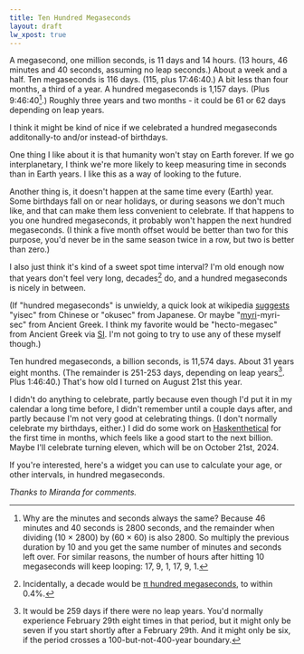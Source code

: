 ```yaml
---
title: Ten Hundred Megaseconds
layout: draft
lw_xpost: true
---
```

A megasecond, one million seconds, is 11 days and 14 hours. (13 hours, 46 minutes and 40 seconds, assuming no leap seconds.) About a week and a half. Ten megaseconds is 116 days. (115, plus 17:46:40.) A bit less than four months, a third of a year. A hundred megaseconds is 1,157 days. (Plus 9:46:40[^minutes-seconds].) Roughly three years and two months - it could be 61 or 62 days depending on leap years.

[^minutes-seconds]: Why are the minutes and seconds always the same? Because 46 minutes and 40 seconds is 2800 seconds, and the remainder when dividing (10 × 2800) by (60 × 60) is also 2800. So multiply the previous duration by 10 and you get the same number of minutes and seconds left over. For similar reasons, the number of hours after hitting 10 megaseconds will keep looping: 17, 9, 1, 17, 9, 1.

I think it might be kind of nice if we celebrated a hundred megaseconds additonally-to and/or instead-of birthdays.

One thing I like about it is that humanity won't stay on Earth forever. If we go interplanetary, I think we're more likely to keep measuring time in seconds than in Earth years. I like this as a way of looking to the future.

Another thing is, it doesn't happen at the same time every (Earth) year. Some birthdays fall on or near holidays, or during seasons we don't much like, and that can make them less convenient to celebrate. If that happens to you one hundred megaseconds, it probably won't happen the next hundred megaseconds. (I think a five month offset would be better than two for this purpose, you'd never be in the same season twice in a row, but two is better than zero.)

I also just think it's kind of a sweet spot time interval? I'm old enough now that years don't feel very long, decades[^decade] do, and a hundred megaseconds is nicely in between.

[^decade]: Incidentally, a decade would be [π hundred megaseconds](https://www.johndcook.com/blog/2010/10/14/duffs-rule/), to within 0.4%.

(If "hundred megaseconds" is unwieldy, a quick look at wikipedia [suggests](https://en.wikipedia.org/wiki/100,000,000) "yisec" from Chinese or "okusec" from Japanese. Or maybe "[myri](https://en.wikipedia.org/wiki/Myriad)-myri-sec" from Ancient Greek. I think my favorite would be "hecto-megasec" from Ancient Greek via [SI](https://en.wikipedia.org/wiki/Metric_prefix#List_of_SI_prefixes). I'm not going to try to use any of these myself though.)

Ten hundred megaseconds, a billion seconds, is 11,574 days. About 31 years eight months. (The remainder is 251-253 days, depending on leap years[^days]. Plus 1:46:40.) That's how old I turned on August 21st this year.

I didn't do anything to celebrate, partly because even though I'd put it in my calendar a long time before, I didn't remember until a couple days after, and partly because I'm not very good at celebrating things. (I don't normally celebrate my birthdays, either.) I did do some work on [Haskenthetical](http://reasonableapproximation.net/2021/03/14/haskenthetical-update-macros.html) for the first time in months, which feels like a good start to the next billion. Maybe I'll celebrate turning eleven, which will be on October 21st, 2024.

If you're interested, here's a widget you can use to calculate your age, or other intervals, in hundred megaseconds.

<script src="//reasonableapproximation.net/javascripts/megasecs.js"></script>

[^days]: It would be 259 days if there were no leap years. You'd normally experience February 29th eight times in that period, but it might only be seven if you start shortly after a February 29th. And it might only be six, if the period crosses a 100-but-not-400-year boundary.

*Thanks to Miranda for comments.*

